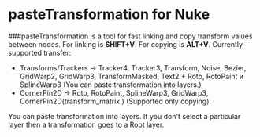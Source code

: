 # pasteTransformation for Nuke
###pasteTransformation is a tool for fast linking and copy transform values between nodes.
For linking is **SHIFT+V**. For copying is **ALT+V**.
Currently supported transfer: 
* Transforms/Trackers -> Tracker4, Tracker3, Transform, Noise, Bezier, GridWarp2, GridWarp3, TransformMasked, Text2  + Roto,  RotoPaint и SplineWarp3
(You can paste transformation into layers.)
* CornerPin2D -> Roto, RotoPaint, SplineWarp3, GridWarp3, CornerPin2D(transform_matrix ) (Supported only copying).

You can paste transformation into layers. If you don't select a particular layer then a transformation goes to a Root layer.
